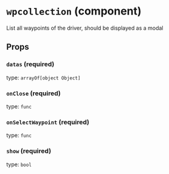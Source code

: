 `wpcollection` (component)
==========================

List all waypoints of the driver, should be displayed as a modal

Props
-----

### `datas` (required)

type: `arrayOf[object Object]`


### `onClose` (required)

type: `func`


### `onSelectWaypoint` (required)

type: `func`


### `show` (required)

type: `bool`

